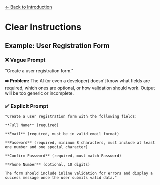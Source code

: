 [← Back to Introduction](../introduction.md)

# Clear Instructions

## Example: User Registration Form

### ❌ Vague Prompt

"Create a user registration form."

**➡️ Problem:** The AI (or even a developer) doesn't know what fields are required, which ones are optional, or how validation should work. Output will be too generic or incomplete.

### ✅ Explicit Prompt

```
"Create a user registration form with the following fields:

**Full Name** (required)

**Email** (required, must be in valid email format)

**Password** (required, minimum 8 characters, must include at least one number and one special character)

**Confirm Password** (required, must match Password)

**Phone Number** (optional, 10 digits)

The form should include inline validation for errors and display a success message once the user submits valid data."
```
